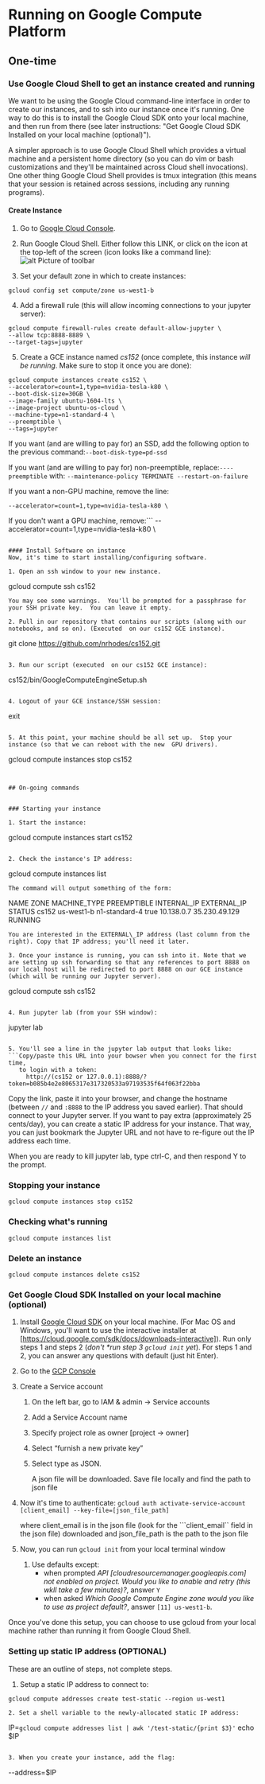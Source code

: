 # Running on Google Compute Platform

## One-time



### Use Google Cloud Shell to get an instance created and running

We want to be using the Google Cloud command-line interface in order to create our instances, and to ssh into our instance once it's running.  One way to do this is to install the Google Cloud SDK onto your local machine, and then run from there (see later instructions: "Get Google Cloud SDK Installed on your local machine (optional)").

A simpler approach is to use Google Cloud Shell which provides a virtual machine and a persistent home directory (so you can do vim or bash customizations and they'll be maintained across Cloud shell invocations). One other thing Google Cloud Shell provides is tmux integration (this means that your session is retained across sessions, including any running programs).

#### Create Instance

1. Go to [Google Cloud Console](https://console.cloud.google.com).

2. Run Google Cloud Shell. Either follow this LINK, or click on the icon at the top-left of the screen (icon looks like a command line):
![alt Picture of toolbar](images/toolbar.png "Picture of toolbar")

3. Set your default zone in which to create instances:
```
gcloud config set compute/zone us-west1-b
```

4. Add a firewall rule (this will allow incoming connections to your jupyter server):
```
gcloud compute firewall-rules create default-allow-jupyter \
--allow tcp:8888-8889 \
--target-tags=jupyter
```

5. Create a GCE instance named *cs152* (once complete, this instance *will be running*. Make sure to stop it once you are done):
```
gcloud compute instances create cs152 \
--accelerator=count=1,type=nvidia-tesla-k80 \
--boot-disk-size=30GB \
--image-family ubuntu-1604-lts \
--image-project ubuntu-os-cloud \
--machine-type=n1-standard-4 \
--preemptible \
--tags=jupyter 
```

   If you want (and are willing to pay for) an SSD, add the following option to the previous command:```
--boot-disk-type=pd-ssd
    ```
	
If you want (and are willing to pay for) non-preemptible, replace:```
----preemptible
     ```
	 with:
	 ```
--maintenance-policy TERMINATE --restart-on-failure
	      ```
		  
If you want a non-GPU machine, remove the line:

```
--accelerator=count=1,type=nvidia-tesla-k80 \
```
	
If you don't want a GPU machine, remove:```
--accelerator=count=1,type=nvidia-tesla-k80 \
```

#### Install Software on instance
Now, it's time to start installing/configuring software.

1. Open an ssh window to your new instance.
```
gcloud compute ssh cs152 
```
You may see some warnings.  You'll be prompted for a passphrase for your SSH private key.  You can leave it empty.

2. Pull in our repository that contains our scripts (along with our notebooks, and so on). (Executed  on our cs152 GCE instance).
```
  git clone https://github.com/nrhodes/cs152.git 
```

3. Run our script (executed  on our cs152 GCE instance):
```
cs152/bin/GoogleComputeEngineSetup.sh
```

4. Logout of your GCE instance/SSH session:
```
exit
```

5. At this point, your machine should be all set up.  Stop your instance (so that we can reboot with the new  GPU drivers).
```
gcloud compute instances stop cs152
```


## On-going commands


### Starting your instance

1. Start the instance:
```
gcloud compute instances start cs152
```

2. Check the instance's IP address:
```
gcloud compute instances list
```
The command will output something of the form:
```
NAME    ZONE        MACHINE_TYPE   PREEMPTIBLE  INTERNAL_IP  EXTERNAL_IP    STATUS
cs152  us-west1-b  n1-standard-4  true         10.138.0.7   35.230.49.129  RUNNING
```
You are interested in the EXTERNAL\_IP address (last column from the right). Copy that IP address; you'll need it later.

3. Once your instance is running, you can ssh into it. Note that we are setting up ssh forwarding so that any references to port 8888 on our local host will be redirected to port 8888 on our GCE instance (which will be running our Jupyter server).

```
gcloud compute ssh cs152
```

4. Run jupyter lab (from your SSH window):
```
jupyter lab
```

5. You'll see a line in the jupyter lab output that looks like:
```Copy/paste this URL into your bowser when you connect for the first time, 
   to login with a token:
     http://(cs152 or 127.0.0.1):8888/?token=b085b4e2e8065317e317320533a97193535f64f063f22bba
```

Copy the link, paste it into your browser, and change the hostname (between ```//``` and ```:8888``` to the IP address you saved earlier). That should connect to your Jupyter server.   If you want to pay extra (approximately 25 cents/day), you can create a static IP address for your instance.  That way, you can just bookmark the Jupyter URL and not have to re-figure out the IP address each time. 


When you are ready to kill jupyter lab, type ctrl-C, and then respond Y to the prompt.


### Stopping your instance
```
gcloud compute instances stop cs152
```

### Checking what's running
```
gcloud compute instances list
```

### Delete an instance
```
gcloud compute instances delete cs152
```


### Get Google Cloud SDK Installed on your local machine (optional)


1. Install [Google Cloud SDK](https://cloud.google.com/sdk/install) on your local machine. (For Mac OS and Windows, you'll want to use the interactive installer at [https://cloud.google.com/sdk/docs/downloads-interactive]).  Run only steps 1 and steps 2 (_don't *run step 3 ```gcloud init``` yet_). For steps 1 and 2, you can answer any questions with default (just hit Enter).

2. Go to the [GCP Console](https://console.cloud.google.com) 

3. Create a Service account

    1. On the left bar, go to IAM & admin -> Service accounts
    2. Add a Service Account name
    3. Specify project role as owner [project -> owner]
    4. Select “furnish a new private key”
    5. Select type as JSON.
	
	   A json file will be downloaded. Save file locally and find the path to json file
       
3. Now it's time to authenticate:
```gcloud auth activate-service-account [client_email] --key-file=[json_file_path]```
  
    where client\_email is in the json file (look for the ```client_email`` field in the json file) downloaded and json\_file\_path is the path to the json file
		
4. Now, you can run ```gcloud init``` from your local terminal window
    1. Use defaults except:
		 * when prompted *API [cloudresourcemanager.googleapis.com] not enabled on project. Would you like to anable and retry (this wkll take a few minutes)?*, answer ```Y```
	     * when asked  *Which Google Compute Engine zone would you like to use as project default?*, answer ```[11] us-west1-b```.

Once you've done this setup, you can choose to use gcloud from your local machine rather than running it from Google Cloud Shell.


### Setting up static IP address (OPTIONAL)

These are an outline of steps, not complete steps.

1. Setup a static IP address to connect to:
```
gcloud compute addresses create test-static --region us-west1

2. Set a shell variable to the newly-allocated static IP address:
```
IP=`gcloud compute addresses list | awk '/test-static/{print $3}'`
echo $IP
```

3. When you create your instance, add the flag:
```
--address=$IP
```
